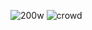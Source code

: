 ![200w](https://user-images.githubusercontent.com/76816948/171696328-6c3a33eb-5379-425a-a97f-b8ee93847737.gif)
![crowd](https://user-images.githubusercontent.com/76816948/171696527-92b3d280-0ae7-4664-8024-6f99717c572a.gif)
